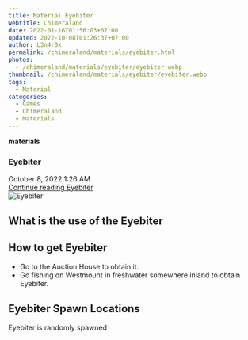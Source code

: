 ```yaml
---
title: Material Eyebiter
webtitle: Chimeraland
date: 2022-01-16T01:56:03+07:00
updated: 2022-10-08T01:26:37+07:00
author: L3n4r0x
permalink: /chimeraland/materials/eyebiter.html
photos:
  - /chimeraland/materials/eyebiter/eyebiter.webp
thumbnail: /chimeraland/materials/eyebiter/eyebiter.webp
tags:
  - Material
categories:
  - Games
  - Chimeraland
  - Materials
---
```


<section id="bootstrap-wrapper">
  <link
    rel="stylesheet"
    href="https://cdn.statically.io/gh/dimaslanjaka/Web-Manajemen/40ac3225/css/bootstrap-4.5-wrapper.css"
  />
  <div
    class="row g-0 border rounded overflow-hidden flex-md-row mb-4 shadow-sm position-relative"
  >
    <div class="col p-4 d-flex flex-column position-static">
      <strong class="d-inline-block mb-2 text-success">materials</strong>
      <h3 class="mb-0">Eyebiter</h3>
      <div class="mb-1 text-muted">October 8, 2022 1:26 AM</div>
      <a
        href="/chimeraland/materials/eyebiter.html"
        class="stretched-link d-none"
        >Continue reading Eyebiter</a
      >
    </div>
    <div class="col-auto d-none d-lg-block">
      <img src="/chimeraland/materials/eyebiter/eyebiter.webp" alt="Eyebiter" />
    </div>
  </div>
  <div class="row">
    <div class="col-lg-6 col-12 mb-2">
      <div class="card">
        <div class="card-body">
          <h2 class="card-title">What is the use of the Eyebiter</h2>
          <div class="card-text"><ul></ul></div>
        </div>
      </div>
    </div>
    <div class="col-lg-6 col-12 mb-2">
      <div class="card">
        <div class="card-body">
          <h2 class="card-title">How to get Eyebiter</h2>
          <div class="card-text">
            <ul>
              <li>Go to the Auction House to obtain it.</li>
              <li>
                Go fishing on Westmount in freshwater somewhere inland to obtain
                Eyebiter.
              </li>
            </ul>
          </div>
        </div>
      </div>
    </div>
    <div class="col-12 mb-2">
      <h2>Eyebiter Spawn Locations</h2>
      <p>Eyebiter is randomly spawned</p>
    </div>
  </div>
</section>